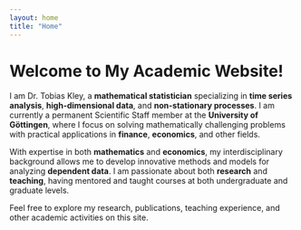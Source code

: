 ```yaml
---
layout: home
title: "Home"
---
```


# Welcome to My Academic Website!

I am Dr. Tobias Kley, a **mathematical statistician** specializing in **time series analysis**, **high-dimensional data**, and **non-stationary processes**. I am currently a permanent Scientific Staff member at the **University of Göttingen**, where I focus on solving mathematically challenging problems with practical applications in **finance**, **economics**, and other fields. 

With expertise in both **mathematics** and **economics**, my interdisciplinary background allows me to develop innovative methods and models for analyzing **dependent data**. I am passionate about both **research** and **teaching**, having mentored and taught courses at both undergraduate and graduate levels.

Feel free to explore my research, publications, teaching experience, and other academic activities on this site.
